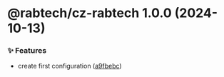 # @rabtech/cz-rabtech 1.0.0 (2024-10-13)


### ✨ Features

* create first configuration ([a9fbebc](https://gitlab.com/rabtech/kick-reserve-libraries/npm-packages/commit/a9fbebc55ec0d2c381706a93a3356e9625b794e9))
